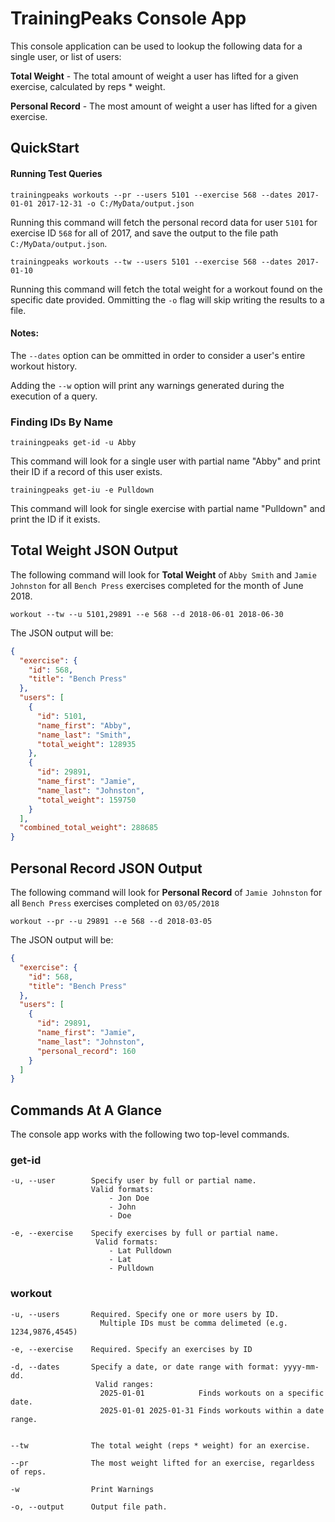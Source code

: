 # TrainingPeaks Console App

This console application can be used to lookup the following data for a single user, or list of users:

**Total Weight** - The total amount of weight a user has lifted for a given exercise, calculated by reps * weight.

**Personal Record** - The most amount of weight a user has lifted for a given exercise.

## QuickStart

#### Running Test Queries

```dos
trainingpeaks workouts --pr --users 5101 --exercise 568 --dates 2017-01-01 2017-12-31 -o C:/MyData/output.json
```
Running this command will fetch the personal record data for user `5101` for exercise ID `568` for all of 2017, and save the output to the file path `C:/MyData/output.json`.

```dos
trainingpeaks workouts --tw --users 5101 --exercise 568 --dates 2017-01-10
```
Running this command will fetch the total weight for a workout found on the specific date provided.  Ommitting the `-o` flag will skip writing the results to a file.


#### Notes:
The `--dates` option can be ommitted in order to consider a user's entire workout history.

Adding the `--w` option will print any warnings generated during the execution of a query.


### Finding IDs By Name  


```dos
trainingpeaks get-id -u Abby 
```
This command will look for a single user with partial name "Abby" and print their ID if a record of this user exists. 

```dos
trainingpeaks get-iu -e Pulldown
```
This command will look for single exercise with partial name "Pulldown" and print the ID if it exists.

## Total Weight JSON Output

The following command will look for **Total Weight** of `Abby Smith` and `Jamie Johnston` for all `Bench Press` exercises completed for the month of June 2018.

```dos
workout --tw --u 5101,29891 --e 568 --d 2018-06-01 2018-06-30
```

The JSON output will be:

```json
{
  "exercise": {
    "id": 568,
    "title": "Bench Press"
  },
  "users": [
    {
      "id": 5101,
      "name_first": "Abby",
      "name_last": "Smith",
      "total_weight": 128935
    },
    {
      "id": 29891,
      "name_first": "Jamie",
      "name_last": "Johnston",
      "total_weight": 159750
    }
  ],
  "combined_total_weight": 288685
}
```

## Personal Record JSON Output

The following command will look for **Personal Record** of `Jamie Johnston` for all `Bench Press` exercises completed on `03/05/2018`

```dos
workout --pr --u 29891 --e 568 --d 2018-03-05
```

The JSON output will be:

```json
{
  "exercise": {
    "id": 568,
    "title": "Bench Press"
  },
  "users": [
    {
      "id": 29891,
      "name_first": "Jamie",
      "name_last": "Johnston",
      "personal_record": 160
    }
  ]
}
```


## Commands At A Glance

The console app works with the following two top-level commands.

### get-id
```dos
-u, --user        Specify user by full or partial name.
                  Valid formats:
                      - Jon Doe
                      - John
                      - Doe

-e, --exercise    Specify exercises by full or partial name.
                   Valid formats:
                      - Lat Pulldown
                      - Lat
                      - Pulldown
```

### workout

```dos
-u, --users       Required. Specify one or more users by ID.
                    Multiple IDs must be comma delimeted (e.g. 1234,9876,4545)

-e, --exercise    Required. Specify an exercises by ID

-d, --dates       Specify a date, or date range with format: yyyy-mm-dd.
                   Valid ranges:
                    2025-01-01            Finds workouts on a specific date.
                    2025-01-01 2025-01-31 Finds workouts within a date range.


--tw              The total weight (reps * weight) for an exercise.

--pr              The most weight lifted for an exercise, regarldess of reps.

-w                Print Warnings

-o, --output      Output file path.
```